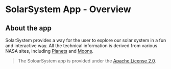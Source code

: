 SolarSystem App - Overview
===========================

About the app
--------------------------------------
SolarSystem provides a way for the user to explore our solar system in a fun and interactive way. All the technical information is derived from various NASA sites, including [Planets][planets] and [Moons][moons].

> The SoloarSystem app is provided under the [Apache License 2.0][license].

[planets]: https://solarsystem.nasa.gov/planets/ "Planets"
[moons]: https://solarsystem.nasa.gov/planets/solarsystem/moons "Moons"
[license]: https://github.com/apple/swift/blob/master/LICENSE.txt "License"

